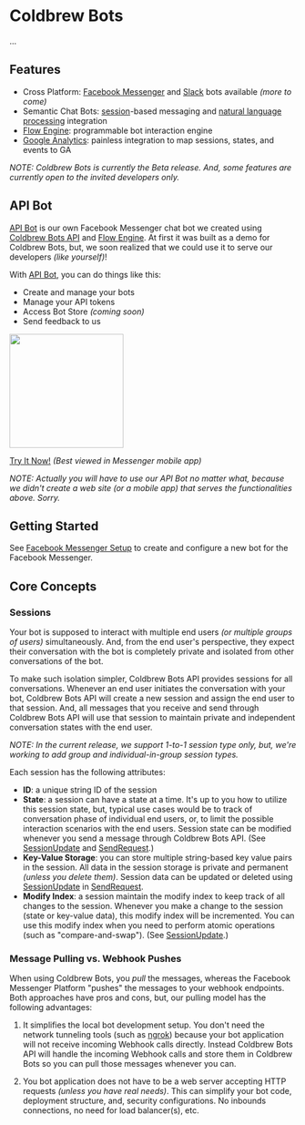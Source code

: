 # Coldbrew Bots

...

## Features

- Cross Platform: [Facebook Messenger](https://developers.facebook.com/docs/messenger-platform) and [Slack](https://slack.com/apps/category/At0MQP5BEF-bots) bots available _(more to come)_
- Semantic Chat Bots: [session](#sessions)-based messaging and [natural language processing](https://wit.ai/) integration
- [Flow Engine](flow.md): programmable bot interaction engine
- [Google Analytics](https://analytics.google.com/): painless integration to map sessions, states, and events to GA

_NOTE: Coldbrew Bots is currently the Beta release. And, some features are currently open to the invited developers only._

## API Bot

[API Bot][apibotlink] is our own Facebook Messenger chat bot we created using [Coldbrew Bots API](api_reference.md) and [Flow Engine](flow.md). At first it was built as a demo for Coldbrew Bots, but, we soon realized that we could use it to serve our developers _(like yourself)_!

With [API Bot][apibotlink], you can do things like this:

- Create and manage your bots
- Manage your API tokens
- Access Bot Store _(coming soon)_
- Send feedback to us

<img src="https://git.io/vHT7X" width="200">

[Try It Now!][apibotlink] _(Best viewed in Messenger mobile app)_

_NOTE: Actually you will have to use our API Bot no matter what, because we didn't create a web site (or a mobile app) that serves the functionalities above. Sorry._

## Getting Started

See [Facebook Messenger Setup](bot_fm_setup.md) to create and configure a new bot for the Facebook Messenger.

## Core Concepts

### Sessions

Your bot is supposed to interact with multiple end users _(or multiple groups of users)_ simultaneously. And, from the end user's perspective, they expect their conversation with the bot is completely private and isolated from other conversations of the bot.

To make such isolation simpler, Coldbrew Bots API provides sessions for all conversations. Whenever an end user initiates the conversation with your bot, Coldbrew Bots API will create a new session and assign the end user to that session. And, all messages that you receive and send through Coldbrew Bots API will use that session to maintain private and independent conversation states with the end user.

_NOTE: In the current release, we support 1-to-1 session type only, but, we're working to add group and individual-in-group session types._

Each session has the following attributes:

- **ID**: a unique string ID of the session
- **State**: a session can have a state at a time. It's up to you how to utilize this session state, but, typical use cases would be to track of conversation phase of individual end users, or, to limit the possible interaction scenarios with the end users. Session state can be modified whenever you send a message through Coldbrew Bots API. (See [SessionUpdate](api_reference.md#sessionupdate) and [SendRequest](api_reference.md#sendrequest).)
- **Key-Value Storage**: you can store multiple string-based key value pairs in the session. All data in the session storage is private and permanent _(unless you delete them)_. Session data can be updated or deleted using [SessionUpdate](api_reference.md#sessionupdate) in [SendRequest](api_reference.md#sendrequest).
- **Modify Index**: a session maintain the modify index to keep track of all changes to the session. Whenever you make a change to the session (state or key-value data), this modify index will be incremented. You can use this modify index when you need to perform atomic operations (such as "compare-and-swap"). (See [SessionUpdate](api_reference.md#sessionupdate).)

### Message Pulling vs. Webhook Pushes

When using Coldbrew Bots, you *pull* the messages, whereas the Facebook Messenger Platform "pushes" the messages to your webhook endpoints. Both approaches have pros and cons, but, our pulling model has the following advantages:

1. It simplifies the local bot development setup. You don't need the network tunneling tools (such as [ngrok](https://ngrok.com/)) because your bot application will not receive incoming Webhook calls directly. Instead Coldbrew Bots API will handle the incoming Webhook calls and store them in Coldbrew Bots so you can pull those messages whenever you can.

2. You bot application does not have to be a web server accepting HTTP requests _(unless you have real needs)_. This can simplify your bot code, deployment structure, and, security configurations. No inbounds connections, no need for load balancer(s), etc.

[apibotlink]: https://www.messenger.com/t/260871171047071
